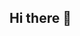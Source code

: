 ## Hi there 👋

<!--
**yurenchen000/yurenchen000** is a ✨ _special_ ✨ repository because its `README.md` (this file) appears on your GitHub profile.

Here are some ideas to get you started:

- 🔭 I’m currently working on ...
- 🌱 I’m currently learning ...
- 👯 I’m looking to collaborate on ...
- 🤔 I’m looking for help with ...
- 💬 Ask me about ...
- 📫 How to reach me: ...
- 😄 Pronouns: ...
- ⚡ Fun fact: ...

<a align="right"  href="https://github.com/yurenchen000/">
  <img align="right"   src="https://github-readme-stats.vercel.app/api/top-langs/?username=yurenchen000&langs_count=6" />
</a>

<p align="left">
  <a href="https://github.com/yurenchen000/">
    <img src="https://github-readme-stats.vercel.app/api?username=yurenchen000&include_all_commits=true&show_icons=true&bg_color=232627&text_color=ffffd7&icon_color=af5f5f&title_color=ff557f&count_private=true" />
  </a>
</p>

-->





